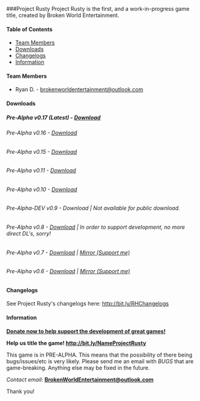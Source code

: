 ###Project Rusty
Project Rusty is the first, and a work-in-progress game title, created by Broken World Entertainment.

#### Table of Contents
* [Team Members](#team-members)
* [Downloads](#downloads)
* [Changelogs](#changelogs)
* [Information](#information)

#### Team Members
* Ryan D. - <brokenworldentertainment@outlook.com>


#### Downloads
##### Pre-Alpha v0.17 (Latest) - [Download](http://adf.ly/1bjGul)
###### Pre-Alpha v0.16 - [Download](http://adf.ly/1bjCBR)
###### Pre-Alpha v0.15 - [Download](http://adf.ly/1bj2q8)
###### Pre-Alpha v0.11 - [Download](http://adf.ly/1bhoCb) 
###### Pre-Alpha v0.10 - [Download](http://adf.ly/1bhgsp)
###### Pre-Alpha-DEV v0.9 - Download | Not available for public download.
###### Pre-Alpha v0.8 - [Download](http://adf.ly/1bhMib) | In order to support development, no more direct DL's, sorry!
###### Pre-Alpha v0.7 - [Download](https://www.dropbox.com/s/znpgvsmqdt013px/RustyHillsRPGv07A-Installer.exe?dl=0) | [Mirror (Support me)](http://adf.ly/1bfvZk)
###### Pre-Alpha v0.6 - [Download](https://www.dropbox.com/s/p59tzu6i3pw6qtg/RustyHillsRPG-Installer.exe?dl=0) | [Mirror (Support me)](http://adf.ly/1bfvcN)

#### Changelogs
See Project Rusty's changelogs here: http://bit.ly/RHChangelogs

#### Information

**[Donate now to help support the development of great games!](https://www.paypal.me/minegg/5)**

**Help us title the game! http://bit.ly/NameProjectRusty**

This game is in PRE-ALPHA. This means that the possibility of there being bugs/issues/etc is very likely. Please send me an email with *BUGS* that are game-breaking. Anything else may be fixed in the future. 

_Contact email_: **BrokenWorldEntertainment@outlook.com**

Thank you!
